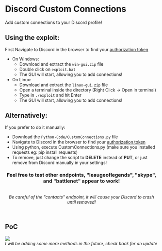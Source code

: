 # Discord Custom Connections
Add custom connections to your Discord profile!
<h2>Using the exploit:</h2>

First Navigate to Discord in the browser to find your [authorization token](https://discordhelp.net/discord-token)

* On Windows:
  - Download and extract the `win-gui.zip` file
  - Double click on `exploit.bat`
  - The GUI will start, allowing you to add connections!
* On Linux:
  - Download and extract the `linux-gui.zip` file
  - Open a terminal inside the directory (Right Click -> Open in terminal)
  - Type in `./exploit` and hit Enter
  - The GUI will start, allowing you to add connections!

<h2>Alternatively:</h2>
If you prefer to do it manually:

* Download the `Python-Code/CustomConnections.py` file
* Navigate to Discord in the browser to find your [authorization token](https://discordhelp.net/discord-token)
* Using python, execute CustomConnections.py (make sure you installed requests eg: pip install requests)
* To remove, just change the script to <b>DELETE</b> instead of <b>PUT</b>, or just remove from Discord manually in your settings!
  
<center><h3>Feel free to test other endpoints, "leaugeoflegends", "skype", and "battlenet" appear to work! </h3> 
  <br><i>Be careful of the "contacts" endpoint, it will cause your Discord to crash until removed!</i></center>
</p>
<br>
<h2>PoC</h2>
<img src="https://i.imgur.com/cvzG95Q.png">
<br>
<i>I will be adding some more methods in the future, check back for an update</i>
<br>

